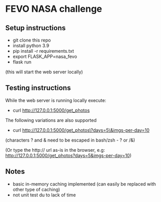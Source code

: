 # FEVO NASA challenge

## Setup instructions
- git clone this repo
- install python 3.9
- pip install -r requirements.txt
- export FLASK_APP=nasa_fevo
- flask run

(this will start the web server locally)

## Testing instructions
While the web server is running locally execute:
- curl http://127.0.0.1:5000/get_photos

The following variations are also supported
- curl http://127.0.0.1:5000/get_photos\?days=5\&imgs-per-day=10

(characters ? and & need to be escaped in bash/zsh - \? or /&)

(Or type the http:// url as-is in the browser, e.g:
http://127.0.0.1:5000/get_photos?days=5&imgs-per-day=10)


## Notes
- basic in-memory caching implemented (can easily be replaced with other type of caching)
- not unit test du to lack of time